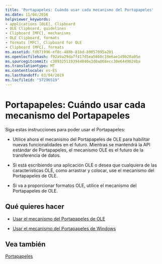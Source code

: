 ```yaml
---
title: 'Portapapeles: Cuándo usar cada mecanismo del Portapapeles'
ms.date: 11/04/2016
helpviewer_keywords:
- applications [OLE], Clipboard
- OLE Clipboard, guidelines
- Clipboard [MFC], mechanisms
- OLE Clipboard, formats
- formats [MFC], Clipboard for OLE
- Clipboard [MFC], formats
ms.assetid: fd071996-ef8c-488b-81bd-89057095a201
ms.openlocfilehash: f92a9a29da7f417d5ea5860c18e6ae1d9b20a05e
ms.sourcegitcommit: c3093251193944840e3d0a068ecc30e6449624ba
ms.translationtype: MT
ms.contentlocale: es-ES
ms.lasthandoff: 03/04/2019
ms.locfileid: "57296519"
---
```

# <a name="clipboard-when-to-use-each-clipboard-mechanism"></a>Portapapeles: Cuándo usar cada mecanismo del Portapapeles

Siga estas instrucciones para poder usar el Portapapeles:

- Utilice ahora el mecanismo del Portapapeles de OLE para habilitar nuevas funcionalidades en el futuro. Mientras se mantendrá la API estándar de Portapapeles, el mecanismo OLE es el futuro de la transferencia de datos.

- Si está escribiendo una aplicación OLE o desea que cualquiera de las características OLE, como arrastrar y colocar, use el mecanismo del Portapapeles de OLE.

- Si va a proporcionar formatos OLE, utilice el mecanismo del Portapapeles de OLE.

## <a name="what-do-you-want-to-do"></a>Qué quieres hacer

- [Usar el mecanismo del Portapapeles de OLE](../mfc/clipboard-using-the-ole-clipboard-mechanism.md)

- [Usar el mecanismo del Portapapeles de Windows](../mfc/clipboard-using-the-windows-clipboard.md)

## <a name="see-also"></a>Vea también

[Portapapeles](../mfc/clipboard.md)

